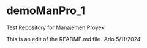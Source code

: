 # demoManPro_1
Test Repository for Manajemen Proyek

This is an edit of the README.md file -Arlo 5/11/2024
